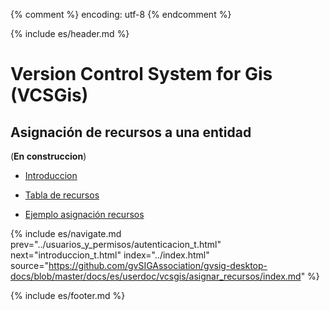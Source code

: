 {% comment %} encoding: utf-8 {% endcomment %}

{% include es/header.md %}

# Version Control System for Gis (VCSGis)

## Asignación de recursos a una entidad

(**En construccion**)

* [Introduccion](introduccion_t.md)

* [Tabla de recursos](tabla_recursos_t.md)

* [Ejemplo asignación recursos](ejemplo_asignacion_recursos_t.md)

{% include es/navigate.md 
   prev="../usuarios_y_permisos/autenticacion_t.html" 
   next="introduccion_t.html" 
   index="../index.html" 
   source="https://github.com/gvSIGAssociation/gvsig-desktop-docs/blob/master/docs/es/userdoc/vcsgis/asignar_recursos/index.md" 
%}

{% include es/footer.md %}

 
